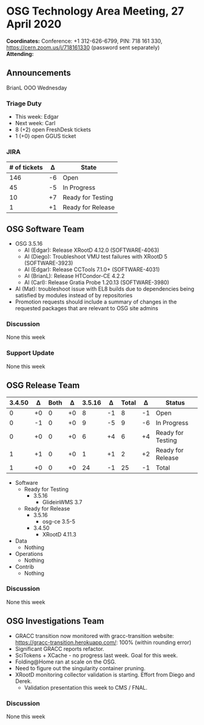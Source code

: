 # OSG Technology Area Meeting, 27 April 2020

**Coordinates:** Conference: +1 312-626-6799, PIN: 718 161 330, <https://cern.zoom.us/j/718161330> (password sent separately)  
**Attending:**   


## Announcements

BrianL OOO Wednesday  


### Triage Duty

-   This week: Edgar
-   Next week: Carl
-   8 (+2) open FreshDesk tickets
-   1 (+0) open GGUS ticket


### JIRA

| # of tickets | &Delta; | State             |
|------------ |------- |----------------- |
| 146          | -6      | Open              |
| 45           | -5      | In Progress       |
| 10           | +7      | Ready for Testing |
| 1            | +1      | Ready for Release |


## OSG Software Team

-   OSG 3.5.16  
    -   AI (Edgar): Release XRootD 4.12.0 (SOFTWARE-4063)
    -   AI (Diego): Troubleshoot VMU test failures with XRootD 5 (SOFTWARE-3923)
    -   AI (Edgar): Release CCTools 7.1.0+ (SOFTWARE-4031)
    -   AI (BrianL): Release HTCondor-CE 4.2.2
    -   AI (Carl): Release Gratia Probe 1.20.13 (SOFTWARE-3980)
-   AI (Mat): troubleshoot issue with EL8 builds due to dependencies being satisfied by modules instead of by repositories
-   Promotion requests should include a summary of changes in the requested packages that are relevant to OSG site admins


### Discussion

None this week  


### Support Update

None this week  


## OSG Release Team

| 3.4.50 | &Delta; | Both | &Delta; | 3.5.16 | &Delta; | Total | &Delta; | Status            |
| ------ | ------- | ---- | ------- | ------ | ------- | ----- | ------- | ----------------- |
| 0      | +0      | 0    | +0      | 8      | -1      | 8     | -1      | Open              |
| 0      | -1      | 0    | +0      | 9      | -5      | 9     | -6      | In Progress       |
| 0      | +0      | 0    | +0      | 6      | +4      | 6     | +4      | Ready for Testing |
| 1      | +1      | 0    | +0      | 1      | +1      | 2     | +2      | Ready for Release |
| 1      | +0      | 0    | +0      | 24     | -1      | 25    | -1      | Total             |

-   Software  
    -   Ready for Testing  
        -   3.5.16  
            -   GlideinWMS 3.7
    -   Ready for Release  
        -   3.5.16  
            -   osg-ce 3.5-5
        -   3.4.50  
            -   XRootD 4.11.3
-   Data  
    -   Nothing
-   Operations  
    -   Nothing
-   Contrib  
    -   Nothing


### Discussion

None this week  


## OSG Investigations Team

-   GRACC transition now monitored with gracc-transition website: <https://gracc-transition.herokuapp.com/>: 100% (within rounding error)
-   Significant GRACC reports refactor.
-   SciTokens + XCache - no progress last week.  Goal for this week.
-   Folding@Home ran at scale on the OSG.
-   Need to figure out the singularity container pruning.
-   XRootD monitoring collector validation is starting.  Effort from Diego and Derek.  
    -   Validation presentation this week to CMS / FNAL.


### Discussion

None this week

